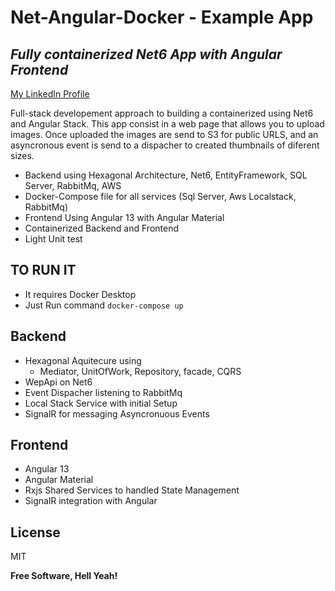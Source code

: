 # Net-Angular-Docker - Example App
## _Fully containerized Net6 App with Angular Frontend_
[My LinkedIn Profile]

Full-stack developement approach to building a containerized using Net6 and Angular Stack. This app consist in a web page
that allows you to upload images. Once uploaded the images are send to S3 for public URLS, and an asyncronous event is send
to a dispacher to created thumbnails of diferent sizes.

- Backend using Hexagonal Architecture, Net6, EntityFramework, SQL Server, RabbitMq, AWS
- Docker-Compose file for all services (Sql Server, Aws Localstack, RabbitMq)
- Frontend Using Angular 13 with Angular Material
- Containerized Backend and Frontend
- Light Unit test

## TO RUN IT

- It requires Docker Desktop
- Just Run command ```docker-compose up```

## Backend
-   Hexagonal Aquitecure using 
    - Mediator, UnitOfWork, Repository, facade, CQRS
-   WepApi on Net6
-   Event Dispacher listening to RabbitMq
-   Local Stack Service with initial Setup
-   SignalR for messaging Asyncronuous Events

## Frontend
-   Angular 13
-   Angular Material
-   Rxjs Shared Services to handled State Management
-   SignalR integration with Angular

## License

MIT

**Free Software, Hell Yeah!**

   [My LinkedIn Profile]: <https://www.linkedin.com/in/danielcarbajalpucp/>
